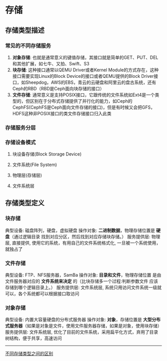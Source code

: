 # 存储

## 存储类型描述

### 常见的不同存储服务

1. **对象存储**: 也就是通常意义的键值存储，其接口就是简单的GET、PUT、DEL和其他扩展，如七牛、又拍、Swift、S3
2. **块存储**: 这种接口通常以QEMU Driver或者Kernel Module的方式存在，这种接口需要实现Linux的Block Device的接口或者QEMU提供的Block Driver接口，如Sheepdog，AWS的EBS，青云的云硬盘和阿里云的盘古系统，还有Ceph的RBD（RBD是Ceph面向块存储的接口）
3. **文件存储**: 通常意义是支持POSIX接口，它跟传统的文件系统如Ext4是一个类型的，但区别在于分布式存储提供了并行化的能力，如Ceph的CephFS(CephFS是Ceph面向文件存储的接口)，但是有时候又会把GFS，HDFS这种非POSIX接口的类文件存储接口归入此类

### 存储服务分层

### 存储设备模式

1. 块设备存储(Block Storage Device)
2. 文件系统(File System)

3. 物理层(存储层)
4. 文件系统层

## 存储类型定义

### 块存储

典型设备: 磁盘阵列，硬盘，虚拟硬盘
操作对象: **二进制数据**，物理存储位置是 **硬盘**（通过逻辑目录 找到对应分区，然后找到对应存储块存储。）
服务提供层: 物理层, 直接提供, 使用它的系统，有用自己的文件系统格式化, 一旦被一个系统使用，就独占了

### 文件存储

典型设备: FTP、NFS服务器，SamBa
操作对象: **目录和文件**，物理存储位置 是由文件服务器对应的 **文件系统来决定** 的（比块存储多一个过程:判断参数文件 应该存储到哪个逻辑目录上。）
服务提供层: 文件系统层, 系统只用访问文件系统一级就可以，各个系统都可以根据接口取访问

### 对象存储

典型设备: 内置大容量硬盘的分布式服务器
操作对象: **对象**，存储位置是 **大型分布式服务器**（如果是对象是文件，使用文件服务器存储，如果是对象，使用块存储）
服务提供层: 文件系统层, 优化了目前的文件系统，采用扁平化方式，弃用了目录树结构，便于共享，高速访问

----
[不同存储类型之间的区别](https://blog.csdn.net/xiaoliuliu2050/article/details/79962841)
